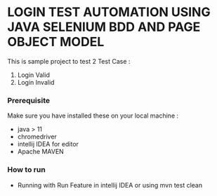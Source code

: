 # LOGIN TEST AUTOMATION USING JAVA SELENIUM BDD AND PAGE OBJECT MODEL
This is sample project to test 2 Test Case :
1. Login Valid
2. Login Invalid

### Prerequisite
Make sure you have installed these on your local machine :
* java > 11
* chromedriver
* intellij IDEA for editor
* Apache MAVEN

### How to run
* Running with Run Feature in intellij IDEA or using mvn test clean

